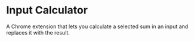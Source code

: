 # Input Calculator
A Chrome extension that lets you calculate a selected sum in an input and replaces it with the result.
